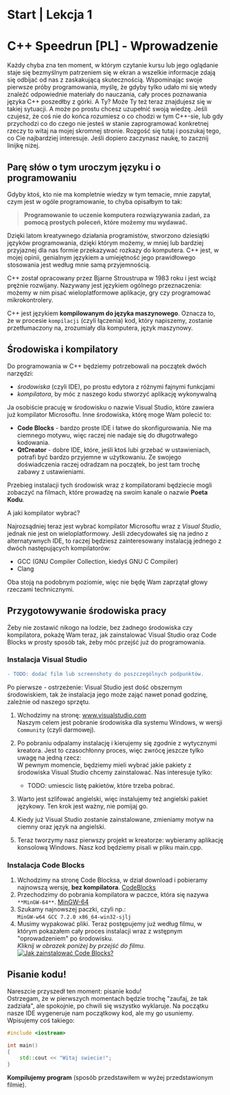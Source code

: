 # Start | Lekcja 1
# C++ Speedrun [PL] - Wprowadzenie

Każdy chyba zna ten moment, w którym czytanie kursu lub jego oglądanie staje się bezmyślnym patrzeniem się w ekran a wszelkie informacje zdają się odbijać od nas z zaskakującą skutecznością. Wspominając swoje pierwsze próby programowania, myślę, że gdyby tylko udało mi się wtedy znaleźć odpowiednie materiały do nauczania, cały proces poznawania języka C++ poszedłby z górki. A Ty? Może Ty też teraz znajdujesz się w takiej sytuacji. A może po prostu chcesz uzupełnić swoją wiedzę. Jeśli czujesz, że coś nie do końca rozumiesz o co chodzi w tym C++-sie, lub gdy przychodzi co do czego nie jesteś w stanie zaprogramować konkretnej rzeczy to witaj na mojej skromnej stronie. Rozgość się tutaj i poszukaj tego, co Cie najbardziej interesuje. Jeśli dopiero zaczynasz naukę, to zacznij linijkę niżej.

## Parę słów o tym uroczym języku i o programowaniu

Gdyby ktoś, kto nie ma kompletnie wiedzy w tym temacie, mnie zapytał, czym jest w ogóle programowanie, to chyba opisałbym to tak:  
> **Programowanie to uczenie komputera rozwiązywania zadań, za pomocą prostych poleceń, które możemy mu wydawać.**

Dzięki latom kreatywnego działania programistów, stworzono dziesiątki języków programowania, dzięki którym możemy, w mniej lub bardziej przyjaznej dla nas formie przekazywać rozkazy do komputera. C++ jest, w mojej opinii, genialnym językiem a umiejętność jego prawidłowego stosowania jest według mnie samą przyjemnością.

C++ został opracowany przez Bjarne Stroustrupa w 1983 roku i jest wciąż prężnie rozwijany. Nazywany jest językiem ogólnego przeznaczenia: możemy w nim pisać wieloplatformowe aplikacje, gry czy programować mikrokontrolery.  

C++ jest językiem **kompilowanym do języka maszynowego**. Oznacza to, że w procesie `kompilacji` (czyli łączenia) kod, który napiszemy, zostanie przetłumaczony na, zrozumiały dla komputera, język maszynowy.

##  Środowiska i kompilatory

Do programowania w C++ będziemy potrzebowali na początek dwóch narzędzi:

 - *środowiska* (czyli IDE), po prostu edytora z różnymi fajnymi funkcjami
 - *kompilatora*, by móc z naszego kodu stworzyć aplikację wykonywalną
 
Ja osobiście pracuję w środowisku o nazwie Visual Studio, które zawiera już kompilator Microsoftu. Inne środowiska, którę moge Wam polecić to:

 - **Code Blocks** - bardzo proste IDE i łatwe do skonfigurowania. Nie ma ciemnego motywu, więc raczej nie nadaje się do długotrwałego kodowania. 
 - **QtCreator** - dobre IDE, które, jeśli ktoś lubi grzebać w ustawieniach, potrafi być bardzo przyjemne w użytkowaniu. Ze swojego doświadczenia raczej odradzam na początek, bo jest tam trochę zabawy z ustawieniami.
 
Przebieg instalacji tych środowisk wraz z kompilatorami będziecie mogli zobaczyć na filmach, które prowadzę na swoim kanale o nazwie **Poeta Kodu**.

A jaki kompilator wybrać?

Najrozsądniej teraz jest wybrać kompilator Microsoftu wraz z *Visual Studio*, jednak nie jest on wieloplatformowy. Jeśli zdecydowałeś się na jedno z alternatywnych IDE, to raczej będziesz zainteresowany instalacją jednego z dwóch następujących kompilatorów:

 - GCC (GNU Compiler Collection, kiedyś GNU C Compiler)
 - Clang

Oba stoją na podobnym poziomie, więc nie będę Wam zaprzątał głowy rzeczami technicznymi.

## Przygotowywanie środowiska pracy

Żeby nie zostawić nikogo na lodzie, bez żadnego środowiska czy kompilatora, pokażę Wam teraz, jak zainstalować Visual Studio oraz Code Blocks w prosty sposób tak, żeby móc przejść już do programowania.

### Instalacja Visual Studio

```diff
- TODO: dodać film lub screenshoty do poszczególnych podpunktów.
```

Po pierwsze - ostrzeżenie: Visual Studio jest dość obszernym środowiskiem, tak że instalacja jego może zająć nawet ponad godzinę, zależnie od naszego sprzętu.  

1. Wchodzimy na stronę: www.visualstudio.com  
 Naszym celem jest pobranie środowiska dla systemu Windows, w wersji `Community` (czyli darmowej).
2. Po pobraniu odpalamy instalację i kierujemy się zgodnie z wytycznymi kreatora. Jest to czasochłonny proces, więc zwrócę jeszcze tylko uwagę na jedną rzecz:  
 W pewnym momencie, będziemy mieli wybrać jakie pakiety z środowiska Visual Studio chcemy zainstalować. Nas interesuje tylko:
 
   * TODO: umiescic listę pakietów, które trzeba pobrać.
   
3. Warto jest szlifować angielski, więc instalujemy też angielski pakiet językowy. Ten krok jest ważny, nie pomijaj go.
4. Kiedy już Visual Studio zostanie zainstalowane, zmieniamy motyw na ciemny oraz język na angielski.
5. Teraz tworzymy nasz pierwszy projekt w kreatorze: wybieramy aplikację konsolową Windows.
 Nasz kod będziemy pisali w pliku main.cpp.
 
### Instalacja Code Blocks

1. Wchodzimy na stronę Code Blocksa, w dział download i pobieramy najnowszą wersję, **bez kompilatora**.
 [CodeBlocks](http://www.codeblocks.org/downloads/26)
2. Przechodzimy do pobrania kompilatora w paczce, która się nazywa `**MinGW-64**`. 
 [MinGW-64](https://sourceforge.net/projects/mingw-w64/files/#readme)
3. Szukamy najnowszej paczki, czyli np.:  
 `MinGW-w64 GCC 7.2.0 x86_64-win32-sjlj`
4. Musimy wypakować pliki. Teraz postępujemy już według filmu, w którym pokazałem cały proces instalacji wraz z wstępnym "oprowadzeniem" po środowisku.  
 *Kliknij w obrazek poniżej by przejść do filmu.*  
 [![Jak zainstalować Code Blocks?](http://img.youtube.com/vi/CETaETCm728/0.jpg)](http://www.youtube.com/watch?v=CETaETCm728)
 
## Pisanie kodu!

Nareszcie przyszedł ten moment: pisanie kodu!  
Ostrzegam, że w pierwszych momentach będzie trochę "zaufaj, że tak zadziała", ale spokojnie, po chwili się wszystko wyklaruje.
Na początku nasze IDE wygeneruje nam początkowy kod, ale my go usuniemy. Wpisujemy coś takiego:

```cpp
#include <iostream>

int main()
{
	std::cout << "Witaj swiecie!";
}
```

**Kompilujemy program** (sposób przedstawiłem w wyżej przedstawionym filmie).  

